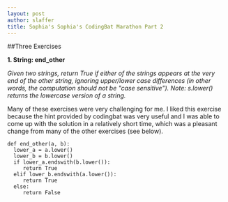 ```yaml
---
layout: post
author: slaffer
title: Sophia's Sophia's CodingBat Marathon Part 2
---
```


##Three Exercises

**1. String: end_other**

*Given two strings, return True if either of the strings appears at the very end of the other string, ignoring upper/lower case differences (in other words, the computation should not be "case sensitive"). Note: s.lower() returns the lowercase version of a string.*

Many of these exercises were very challenging for me. I liked this exercise because the hint provided by codingbat was very useful and I was able to come up with the solution in a relatively short time, which was a pleasant change from many of the other exercises (see below). 

```
def end_other(a, b):
  lower_a = a.lower()
  lower_b = b.lower()
  if lower_a.endswith(b.lower()):
     return True
  elif lower_b.endswith(a.lower()):
     return True
  else:
     return False
